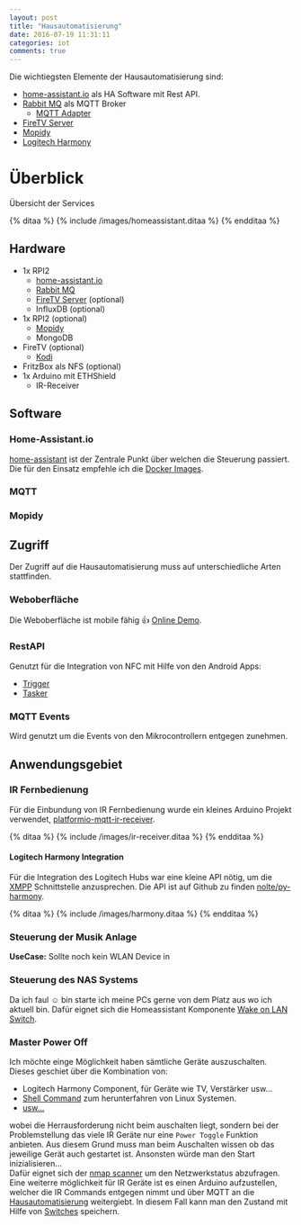 ```yaml
---
layout: post
title: "Hausautomatisierung"
date: 2016-07-19 11:31:11
categories: iot
comments: true
---
```


 Die wichtiegsten Elemente der Hausautomatisierung sind:
 
* [home-assistant.io](https://home-assistant.io/) als HA Software mit Rest API.
* [Rabbit MQ](https://www.rabbitmq.com/) als MQTT Broker
  * [MQTT Adapter](https://www.rabbitmq.com/mqtt.html)
* [FireTV Server](https://github.com/happyleavesaoc/python-firetv)  
* [Mopidy](https://www.mopidy.com/)
* [Logitech Harmony](http://www.logitech.com/de-de/harmony-remotes)

# Überblick

 Übersicht der Services

{% ditaa %}
{% include /images/homeassistant.ditaa %}
{% endditaa %}

<!--more-->

## Hardware

* 1x RPI2
  * [home-assistant.io](https://home-assistant.io/)
  * [Rabbit MQ](https://www.rabbitmq.com/mqtt.html)
  * [FireTV Server](https://github.com/happyleavesaoc/python-firetv) (optional)
  * InfluxDB (optional)
* 1x RPI2 (optional)
  * [Mopidy](https://www.mopidy.com/)
  * MongoDB
* FireTV (optional)
  * [Kodi](https://kodi.tv/)
* FritzBox als NFS (optional)
* 1x Arduino mit ETHShield 
  * IR-Receiver

## Software

### Home-Assistant.io
  
  [home-assistant](https://home-assistant.io/) ist der Zentrale Punkt über welchen die Steuerung passiert.   
  Die für den Einsatz empfehle ich die [Docker Images](https://hub.docker.com/u/homeassistant/). 
  
### MQTT

  

### Mopidy

## Zugriff

 Der Zugriff auf die Hausautomatisierung muss auf unterschiedliche Arten stattfinden.

### Weboberfläche

 Die Weboberfläche ist mobile fähig :+1: [Online Demo](https://home-assistant.io/demo/).
 
 
### RestAPI

 Genutzt für die Integration von NFC mit Hilfe von den Android Apps:
 
* [Trigger](https://play.google.com/store/apps/details?id=com.jwsoft.nfcactionlauncher)
* [Tasker](https://play.google.com/store/apps/details?id=net.dinglisch.android.taskerm) 

### MQTT Events 
 
 Wird genutzt um die Events von den Mikrocontrollern entgegen zunehmen.
 

## Anwendungsgebiet

### IR Fernbedienung
 
 Für die Einbundung von IR Fernbedienung wurde ein kleines Arduino Projekt verwendet, [platformio-mqtt-ir-receiver](https://github.com/nolte/platformio-mqtt-ir-receiver). 

{% ditaa %}
{% include /images/ir-receiver.ditaa %}
{% endditaa %}

#### Logitech Harmony Integration

 Für die Integration des Logitech Hubs war eine kleine API nötig, um die [XMPP](https://de.wikipedia.org/wiki/Extensible_Messaging_and_Presence_Protocol) Schnittstelle anzusprechen.
 Die API ist auf Github zu finden [nolte/py-harmony](https://github.com/nolte/py-harmony).
 
{% ditaa %}
{% include /images/harmony.ditaa %}
{% endditaa %}


### Steuerung der Musik Anlage

 **UseCase:** Sollte noch kein WLAN Device in 

### Steuerung des NAS Systems

 Da ich faul :relaxed: bin starte ich meine PCs gerne von dem Platz aus wo ich aktuell bin.
 Dafür eignet sich die Homeassistant Komponente [Wake on LAN Switch](https://home-assistant.io/components/switch.wake_on_lan/).  

### Master Power Off

 Ich möchte einge Möglichkeit haben sämtliche Geräte auszuschalten. 
 Dieses geschiet über die Kombination von:  
 
* Logitech Harmony Component, für Geräte wie TV, Verstärker usw...
* [Shell Command](https://home-assistant.io/components/shell_command/) zum herunterfahren von Linux Systemen.
* [usw...](https://home-assistant.io/components/#all)
  
 wobei die Herrausforderung nicht beim auschalten liegt, sondern bei der Problemstellung das viele IR Geräte nur eine
 ``Power Toggle`` Funktion anbieten. Aus diesem Grund muss man beim Auschalten wissen ob das jeweilige Gerät auch gestartet ist.
 Ansonsten würde man den Start inizialisieren...  
 Dafür eignet sich der [nmap scanner](https://home-assistant.io/components/device_tracker.nmap_tracker/) um den Netzwerkstatus abzufragen.  
 Eine weiterre möglichkeit für IR Geräte ist es einen Arduino aufzustellen, welcher die IR Commands entgegen nimmt und über MQTT an die [Hausautomatisierung](https://home-assistant.io/components/sensor.mqtt/) weitergiebt. In 
 diesem Fall kann man den Zustand mit Hilfe von [Switches](https://home-assistant.io/components/switch/) speichern.
   


